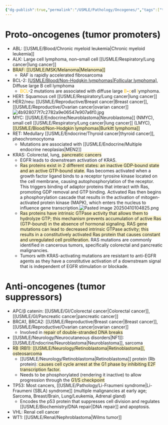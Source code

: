 ```yaml
---
{"dg-publish":true,"permalink":"/USMLE/Pathology/Oncogenes/","tags":["t1"]}
---
```


# Proto-oncogenes (tumor promoters)
- ABL: [[USMLE/Blood/Chronic myeloid leukemia\|Chronic myeloid leukemia]]
- ALK: Large cell lymphoma, non–small cell [[USMLE/Respiratory/Lung cancer\|lung cancer]]
- <span style="background:rgba(240, 200, 0, 0.2)">BRAF: [[USMLE/MSK/Melanoma\|Melanoma]]</span>
	- RAF is rapidly accelerated fibrosarcoma
- BCL-2: [[USMLE/Blood/Non-Hodgkin lymphomas\|Follicular lymphoma]](t(14;18)), Diffuse large B cell lymphoma
	- <font color="#ffc000">BCL</font>-2 mutations are associated with diffuse large <font color="#ffc000">B</font>-<font color="#ffc000">c</font>ell <font color="#ffc000">l</font>ymphoma.
- HER1: Squamous cell [[USMLE/Respiratory/Lung cancer\|lung cancer]]
- HER2/neu: [[USMLE/Reproductive/Breast cancer\|Breast cancer]], [[USMLE/Reproductive/Ovarian cancer\|ovarian cancer]]![4b928077f7c2782a9e06547e907a6f0.jpg](/img/user/appendix/4b928077f7c2782a9e06547e907a6f0.jpg)
- MYC: [[USMLE/Endocrine/Neuroblastoma\|Neuroblastoma]] (NMYC), small cell [[USMLE/Respiratory/Lung cancer\|lung cancer]] (LMYC), <span style="background:rgba(240, 200, 0, 0.2)">[[USMLE/Blood/Non-Hodgkin lymphomas\|Burkitt lymphoma]]</span>
- RET: Medullary [[USMLE/Endocrine/Thyroid cancer\|thyroid cancer]], pheochromocytoma
	- Mutations are associated with [[USMLE/Endocrine/Multiple endocrine neoplasias\|MEN2]]
- KRAS: Colorectal, lung, <span style="background:rgba(240, 200, 0, 0.2)">pancreatic cancers</span>
	- EGFR leads to downstream activation of KRAS. 
	- <span style="background:rgba(240, 200, 0, 0.2)">Ras proteins exist in 2 different states: an inactive GDP-bound state and an active GTP-bound state.</span> Ras becomes activated when a growth factor ligand binds to a receptor tyrosine kinase located on the cell membrane, causing autophosphorylation of the receptor. This triggers binding of adaptor proteins that interact with Ras, promoting GDP removal and GTP binding. Activated Ras then begins a phosphorylation cascade that results in the activation of mitogen-activated protein kinase (MAPK), which enters the nucleus to influence gene transcription.![Pasted image 20250410104825.png](/img/user/appendix/Pasted%20image%2020250410104825.png)
	- <span style="background:rgba(240, 200, 0, 0.2)">Ras proteins have intrinsic GTPase activity that allows them to hydrolyze GTP; this mechanism prevents accumulation of active Ras (GTP-bound) in the absence of hormonal signaling. RAS gene mutations can lead to decreased intrinsic GTPase activity; this results in a constitutively activated Ras protein that causes constant and unregulated cell proliferation.</span> RAS mutations are commonly identified in cancerous tumors, specifically colorectal and pancreatic malignancies.
	- Tumors with KRAS-activating mutations are resistant to anti-EGFR agents as they have a constitutive activation of a downstream signal that is independent of EGFR stimulation or blockade.
# Anti-oncogenes (tumor suppressors)
- APC/β catenin: [[USMLE/GI/Colorectal cancer\|Colorectal cancer]], [[USMLE/GI/Pancreatic cancer\|pancreatic cancer]]
- BRCA1, BRCA2: [[USMLE/Reproductive/Breast cancer\|Breast cancer]], [[USMLE/Reproductive/Ovarian cancer\|ovarian cancer]]
	- Involved in <span style="background:rgba(240, 200, 0, 0.2)">repair of double-stranded DNA breaks</span>
- [[USMLE/Neurology/Neurocutaneous disorders\|NF1]]: [[USMLE/Endocrine/Neuroblastoma\|Neuroblastoma]], sarcoma
- <span style="background:rgba(240, 200, 0, 0.2)">RB (RB1): [[USMLE/Neurology/Retinoblastoma\|Retinoblastoma]], osteosarcoma</span>
	- [[USMLE/Neurology/Retinoblastoma\|Retinoblastoma]] protein (Rb protein):<span style="background:rgba(240, 200, 0, 0.2)"> causes cell cycle arrest at the G1 phase by inhibiting E2F transcription factor.</span>
	- Needs to be phosphorylated (rendering it inactive) to allow progression through the <span style="background:rgba(240, 200, 0, 0.2)">G1/S checkpoint</span>
- TP53: Most cancers, [[USMLE/Pathology/Li-Fraumeni syndrome\|Li-Fraumeni (SBLA) syndrome]] (multiple malignancies at early age; Sarcoma, Breast/Brain, Lung/Leukemia, Adrenal gland)
	- Encodes the p53 protein that suppresses cell division and regulates [[USMLE/Biochemistry/DNA repair\|DNA repair]] and apoptosis.
- VHL: Renal cell cancer
- WT1: [[USMLE/Renal/Nephroblastoma\|Wilms tumor]]
